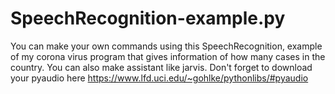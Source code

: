 # SpeechRecognition-example.py
You can make your own commands using this SpeechRecognition, example of my corona virus program that gives information of how many cases in the country. You can also make assistant like jarvis. Don't forget to download your pyaudio here https://www.lfd.uci.edu/~gohlke/pythonlibs/#pyaudio
